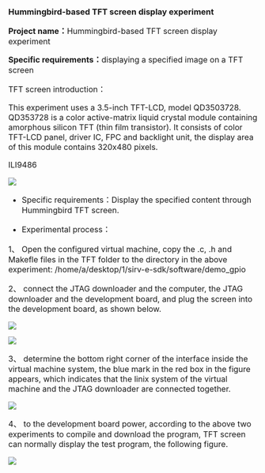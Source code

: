 ### Hummingbird-based TFT screen display experiment

**<span style="font-size:16px;">Project name：</span>**<span style="font-size:16px;">Hummingbird-based TFT screen display experiment</span>

**<span style="font-size:16px;">Specific requirements：</span>**<span style="font-size:16px;">displaying a specified image on a TFT screen</span>


<span style="font-size:16px;">

TFT screen introduction：

This experiment uses a 3.5-inch TFT-LCD, model QD3503728. QD353728 is a color active-matrix liquid crystal module containing amorphous silicon TFT (thin film transistor). It consists of color TFT-LCD panel, driver IC, FPC and backlight unit, the display area of this module contains 320x480 pixels.

ILI9486

</span>

![](https://rvboards.org/rvboards/dasdu8syrbgvtzvhfj12f4d5/images_dir/1628046785/66.png)

<span style="font-size:16px;">

- Specific requirements：Display the specified content through Hummingbird TFT screen.

- Experimental process：

1、 Open the configured virtual machine, copy the .c, .h and Makefle files in the TFT folder to the directory in the above experiment: /home/a/desktop/1/sirv-e-sdk/software/demo_gpio

2、 connect the JTAG downloader and the computer, the JTAG downloader and the development board, and plug the screen into the development board, as shown below.


</span>

![](https://rvboards.org/rvboards/dasdu8syrbgvtzvhfj12f4d5/images_dir/1628047036/67.png)

![](https://rvboards.org/rvboards/dasdu8syrbgvtzvhfj12f4d5/images_dir/1628047103/68.png)

<span style="font-size:16px;">

3、 determine the bottom right corner of the interface inside the virtual machine system, the blue mark in the red box in the figure appears, which indicates that the linix system of the virtual machine and the JTAG downloader are connected together.

</span>

![](https://rvboards.org/rvboards/dasdu8syrbgvtzvhfj12f4d5/images_dir/1628047183/69.png)

<span style="font-size:16px;">

4、 to the development board power, according to the above two experiments to compile and download the program, TFT screen can normally display the test program, the following figure.

</span>

![](https://rvboards.org/rvboards/dasdu8syrbgvtzvhfj12f4d5/images_dir/1628047242/70.png)

